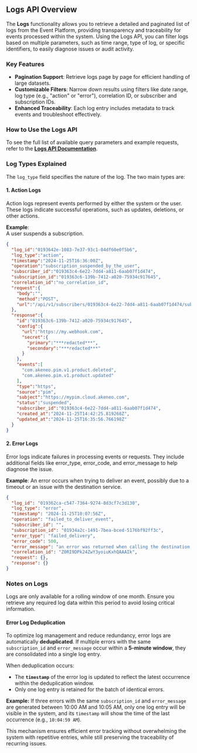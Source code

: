 ## Logs API Overview

The **Logs** functionality allows you to retrieve a detailed and paginated list of logs from the Event Platform, providing transparency and traceability for events processed within the system. Using the Logs API, you can filter logs based on multiple parameters, such as time range, type of log, or specific identifiers, to easily diagnose issues or audit activity.

### Key Features
- **Pagination Support**: Retrieve logs page by page for efficient handling of large datasets.
- **Customizable Filters**: Narrow down results using filters like date range, log type (e.g., "action" or "error"), correlation ID, or subscriber and subscription IDs.
- **Enhanced Traceability**: Each log entry includes metadata to track events and troubleshoot effectively.

### How to Use the Logs API
To see the full list of available query parameters and example requests, refer to the **[Logs API Documentation](https://storage.googleapis.com/akecld-prd-sdk-aep-prd-api-assets/openapi_specification.html#tag/Logs/operation/get_logs)**.

### Log Types Explained

The `log_type` field specifies the nature of the log. The two main types are:

#### 1. **Action Logs**
Action logs represent events performed by either the system or the user. These logs indicate successful operations, such as updates, deletions, or other actions.

**Example**:  
A user suspends a subscription.

```json
{
  "log_id":"0193642e-1083-7e37-93c1-04df60e0f5b6",
  "log_type":"action",
  "timestamp":"2024-11-25T16:36:00Z",
  "operation":"subscription_suspended_by_the_user",
  "subscriber_id":"019363c4-6e22-7dd4-a811-6aab07f1d474",
  "subscription_id":"019363c6-139b-7412-a020-75934c917645",
  "correlation_id":"no_correlation_id",
  "request":{
    "body":"",
    "method":"POST",
    "url":"/api/v1/subscribers/019363c4-6e22-7dd4-a811-6aab07f1d474/subscriptions/019363c6-139b-7412-a020-75934c917645/suspend"
  },
  "response":{
    "id":"019363c6-139b-7412-a020-75934c917645",
    "config":{
      "url":"https://my.webhook.com",
      "secret":{
        "primary":"***redacted***",
        "secondary":"***redacted***"
      }
    },
    "events":[
      "com.akeneo.pim.v1.product.deleted",
      "com.akeneo.pim.v1.product.updated"
    ],
    "type":"https",
    "source":"pim",
    "subject":"https://mypim.cloud.akeneo.com",
    "status":"suspended",
    "subscriber_id":"019363c4-6e22-7dd4-a811-6aab07f1d474",
    "created_at":"2024-11-25T14:42:25.819268Z",
    "updated_at":"2024-11-25T16:35:56.766198Z"
  }
}
```

#### 2. **Error Logs**
Error logs indicate failures in processing events or requests. They include additional fields like error_type, error_code, and error_message to help diagnose the issue.

**Example**:
An error occurs when trying to deliver an event, possibly due to a timeout or an issue with the destination service.

```json
{
  "log_id": "019362ca-c547-7364-9274-8d3cf7c3d130",
  "log_type": "error",
  "timestamp": "2024-11-25T10:07:56Z",
  "operation": "failed_to_deliver_event",
  "subscriber_id": "",
  "subscription_id": "01934a2c-1491-7bea-bced-5176bf92ff3c",
  "error_type": "failed_delivery",
  "error_code": 500,
  "error_message": "an error was returned when calling the destination, or it took too long to respond",
  "correlation_id": "Z0RI9DPk24ZwY3yoiuKxhQAAAIk",
  "request": {},
  "response": {}
}
```

### Notes on Logs
Logs are only available for a rolling window of one month. Ensure you retrieve any required log data within this period to avoid losing critical information.


#### Error Log Deduplication

To optimize log management and reduce redundancy, error logs are automatically **deduplicated**. If multiple errors with the same `subscription_id` and `error_message` occur within a **5-minute window**, they are consolidated into a single log entry.

When deduplication occurs:
- The **`timestamp`** of the error log is updated to reflect the latest occurrence within the deduplication window.
- Only one log entry is retained for the batch of identical errors.

**Example:**
If three errors with the same `subscription_id` and `error_message` are generated between 10:00 AM and 10:05 AM, only one log entry will be visible in the system, and its `timestamp` will show the time of the last occurrence (e.g., `10:04:59 AM`).

This mechanism ensures efficient error tracking without overwhelming the system with repetitive entries, while still preserving the traceability of recurring issues.
